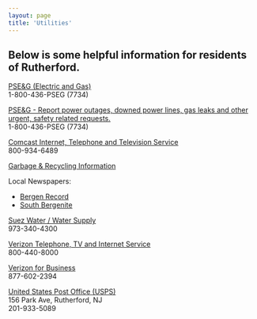 ```yaml
---
layout: page
title: 'Utilities'
---
```


## Below is some helpful information for residents of Rutherford.

[PSE&G (Electric and Gas)](http://www.pseg.com/)  
1-800-436-PSEG (7734)

[PSE&G -  Report power outages, downed power lines, gas leaks and other urgent, safety related requests.](https://www.pseg.com/info/contact.jsp)  
1-800-436-PSEG (7734)

[Comcast Internet, Telephone and Television Service](http://www.comcast.com/)  
800-934-6489

[Garbage & Recycling Information](/departments/public-works/)

Local Newspapers: 

* [Bergen Record](http://www.northjersey.com/)
* [South Bergenite](http://www.northjersey.com/southbergen/)

[Suez Water / Water Supply](http://www.mysuezwater.com/)  
973-340-4300

[Verizon Telephone, TV and Internet Service](http://www.verizon.com/)  
800-440-8000

[Verizon for Business](http://fios.verizon.com/fios-business.html)  
877-602-2394

[United States Post Office (USPS)](http://usps.com/)  
156 Park Ave, Rutherford, NJ  
201-933-5089
